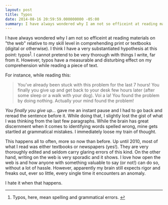 ```yaml
---
layout: post
title: Typos
date: 2014-08-16 20:59:59.000000000 -05:00
summary: I have always wondered why I am not so efficeint at reading materials on "the web" relative to my skill level in comprehending print or textbooks (digital or otherwise). I think I have a very substantiated hypothesis at this point.
---
```

<p>I have always wondered why I am not so efficeint at reading materials on "the web" relative to my skill level in comprehending print or textbooks (digital or otherwise). I think I have a very substantiated hypothesis at this point: typos<sup id="fnref-786:fn-1"><a href="#fn-786:fn-1" rel="footnote">1</a></sup>. I cannot pretend to be very thorough with things I write, far from it. However, typos have a measurable and disturbing effect on my comprehension while reading a piece of text.</p>

<p>For instance, while reading this:</p>

<blockquote>
  <p>You’ve already been stuck with this problem for the last 7 hours! You finally you give up and get back to your desk few hours later (after some sleep or a walk with your dog). Voi a la! You found the problem by doing nothing. Actually your mind found the problem!</p>
</blockquote>

<p><em>You finally you give up...</em> gave me an instant pause and I had to go back and reread the sentence before it. While doing that, I slightly lost the gist of what I was thinking from the last few  paragraphs. While the brain has great discernment when it comes to identifying words spelled wrong, mine gets startled at grammatical mistakes. I immediately loose my train of thought.</p>

<p>This happens all to often, more so now than before. Up until 2010, most of what I read was either textbooks or newspapers (yes!). They are very thoroughly edited and seldom carry glaring errors of this kind. On the other hand, writing on the web is very sporadic and it shows. I love how open the web is and how anyone with something valuable to say (or not!) can do so, without a lot of hassle. However, apparently my brain still expects rigor and freaks out, ever so little, every single time it encounters an anomaly.</p>

<p>I hate it when that happens.</p>

<div class="footnotes">
<hr />
<ol>

<li id="fn-786:fn-1">
<p>Typos, here, mean spelling and grammatical errors.&#160;<a href="#fnref-786:fn-1" rev="footnote">&#8617;</a></p>
</li>

</ol>
</div>
